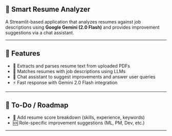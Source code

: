 ## 🧠 Smart Resume Analyzer

A Streamlit-based application that analyzes resumes against job descriptions using **Google Gemini (2.0 Flash)** and provides improvement suggestions via a chat assistant.

---

## 🚀 Features

- 📄 Extracts and parses resume text from uploaded PDFs
- 🎯 Matches resumes with job descriptions using LLMs
- 💬 Chat assistant to suggest improvements and answer user queries
- ⚡ Fast response with Gemini 2.0 Flash integration

---

## 📌 To-Do / Roadmap
 
 - 📄 Add resume score breakdown (skills, experience, keywords)
 - 🆘 Role-specific improvement suggestions (ML, PM, Dev, etc.)

---
